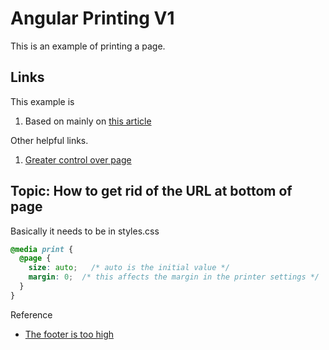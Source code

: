 # Angular Printing V1

This is an example of printing a page.

## Links
This example is 
1. Based on mainly on [this article](https://medium.com/@Idan_Co/angular-print-service-290651c721f9)

Other helpful links.
1. [Greater control over page](https://www.w3.org/TR/1998/REC-CSS2-19980512/page.html)

## Topic: How to get rid of the URL at bottom of page
Basically it needs to be in styles.css
```CSS
@media print {
  @page {
    size: auto;   /* auto is the initial value */
    margin: 0;  /* this affects the margin in the printer settings */
  }
}
```

Reference
- [The footer is too high](https://medium.com/@zerox/keep-that-damn-footer-at-the-bottom-c7a921cb9551)


